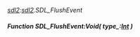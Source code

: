 _[sdl2](../../modules/sdl2/sdl2-module.md):[sdl2](../../modules/sdl2/sdl2-module.md).SDL\_FlushEvent_
##### Function SDL\_FlushEvent:Void( type_:[Int](../../modules/wonkey/wonkey-types-int.md) )
